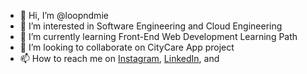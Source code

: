 - 👋 Hi, I’m @loopndmie
- 👀 I’m interested in Software Engineering and Cloud Engineering
- 🌱 I’m currently learning Front-End Web Development Learning Path
- 💞️ I’m looking to collaborate on CityCare App project
- 📫 How to reach me on
<a href="https://www.instagram.com/antsyadwi/" target="_blank">Instagram</a>,
<a href="https://www.linkedin.com/in/anatasya-dwi-rima-rechiyono/" target="_blank">LinkedIn</a>, and

